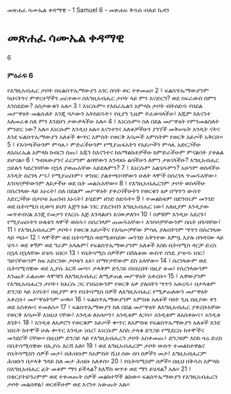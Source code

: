 ﻿
 መጽሐፈ ሳሙኤል ቀዳማዊ - 1 Samuel 6 - መጽሐፍ ቅዱስ ብሉይ ኪዳን
# መጽሐፈ ሳሙኤል ቀዳማዊ
6
### ምዕራፍ 6
የእግዚአብሔር ታቦት በፍልስጥኤማውያን አገር ሰባት ወር ተቀመጠ።
2 ፤ ፍልስጥኤማውያንም ካህናትንና ምዋርተኞችን ጠርተው። በእግዚአብሔር ታቦት ላይ ምን እናድርግ? ወደ ስፍራውስ በምን እንስደደው? አስታውቁን አሉ።
3 ፤ እነርሱም። የእስራኤልን አምላክ ታቦት ብትሰድዱ የበደል መሥዋዕት መልሱለት እንጂ ባዶውን አትስደዱት፥ የዚያን ጊዜም ትፈወሳላችሁ፤ እጁም ከእናንተ አለመራቁ ስለ ምን እንደሆነ ታውቃላችሁ አሉ።
4 ፤ እነርሱም። ስለ በደል መሥዋዕት የምንመልስለት ምንድር ነው? አሉ። እነርሱም እንዲህ አሉ። እናንተንና አለቆቻችሁን ያገኘች መቅሠፍት አንዲት ናትና እንደ ፍልስጥኤማውያን አለቆች ቍጥር አምስት የወርቅ እባጮች አምስትም የወርቅ አይጦች አቅርቡ።
5 ፤ የእባጫችሁንም ምሳሌ፥ ምድራችሁንም የሚያጠፋአትን የአይጦችን ምሳሌ አድርጋችሁ ለእስራኤል አምላክ ክብርን ስጡ፤ እጁን ከእናንተና ከአማልክቶቻችሁ ከምድራችሁም ምናልባት ያቀልል ይሆናል።
6 ፤ ግብጻውያንና ፈርዖንም ልባቸውን እንዳጸኑ ልባችሁን ለምን ታጸናላችሁ? እግዚአብሔር ኃይሉን ካደረገባቸው በኋላ ያወጡአቸው አይደሉምን?
7 ፤ እነርሱም አልሄዱምን? አሁንም ወስዳችሁ አንዲት ሰረገላ ሥሩ፤ የሚያጠቡም፥ ቀንበር ያልተጫነባቸውን ሁለት ላሞች በሰረገላ ጥመዱአቸው፥ እንቦሶቻቸውንም ለይታችሁ ወደ ቤት መልሱአቸው።
8 ፤ የእግዚአብሔርንም ታቦት ወስዳችሁ በሰረገላው ላይ አኑሩት፤ ስለ በደልም መሥዋዕት ያቀረባችሁትን የወርቁን ዕቃ በሣጥን ውስጥ አድርጋችሁ በታቦቱ አጠገብ አኑሩት፤ ይሄድም ዘንድ ስደዱት።
9 ፤ ተመልከቱም በድንበሩም መንገድ ወደ ቤትሳሚስ ቢወጣ ይህን እጅግ ክፉ ነገር ያደረገብን እግዚአብሔር ነው፤ አለዚያም እንዲያው መጥቶብናል እንጂ የመታን የእርሱ እጅ እንዳልሆነ እናውቃለን።
10 ፤ ሰዎቹም እንዲሁ አደረጉ፤ የሚያጠቡትን ሁለቱን ላሞች ወሰዱ፥ በሰረገላም ጠመዱአቸው፥ እንቦሶቻቸውንም በቤት ዘጉባቸው፤
11 ፤ የእግዚአብሔርም ታቦት፥ የወርቁ አይጦችና የእባጮቻቸው ምሳሌ ያሉበትንም ሣጥን በሰረገላው ላይ ጫኑ።
12 ፤ ላሞችም ወደ ቤትሳሚስ ወደሚወስደው መንገድ አቅንተው እምቧ እያሉ በጎዳናው ላይ ሄዱ፥ ወደ ቀኝም ወደ ግራም አላሉም፤ የፍልስጥኤማውያንም አለቆች እስከ ቤትሳሚስ ዳርቻ ድረስ በኋላ በኋላቸው ይሄዱ ነበር።
13 ፤ የቤትሳሚስ ሰዎችም በሸለቆው ውስጥ ስንዴ ያጭዱ ነበር፤ ዓይናቸውንም ከፍ አድርገው ታቦቱን አዩ፥ በማየታቸውም ደስ አላቸው።
14 ፤ ሰረገላውም ወደ ቤትሳሚሳዊው ወደ ኢያሱ እርሻ መጣ፥ ታላቅም ድንጋይ በነበረበት በዚያ ቆመ፤ የሰረገላውንም እንጨት ፈልጠው ላሞቹን ለእግዚአብሔር ለሚቃጠል መሥዋዕት አቀረቡ።
15 ፤ ሌዋውያንም የእግዚአብሔርን ታቦት፥ ከእርሱ ጋር የነበረውንም የወርቅ ዕቃ ያለበትን ሣጥን አወረዱ፥ በታላቁም ድንጋይ ላይ አኖሩት፤ በዚያም ቀን የቤትሳሚስ ሰዎች ለእግዚአብሔር የሚቃጠለውን መሥዋዕት አቀረቡ፥ መሥዋዕትንም ሠዉ።
16 ፤ ፍልስጥኤማውያንም አምስቱ አለቆች ባዩት ጊዜ በዚያው ቀን ወደ አስቀሎና ተመለሱ።
17 ፤ ፍልስጥኤማውያን ስለ በደል መሥዋዕት ለእግዚአብሔር ያቀረቡአቸው የወርቅ እባጮች እነዚህ ናቸው፤ አንዲቱ ለአዛጦን፥ አንዲቱም ለጋዛ፥ አንዲቱም ለአስቀሎና፥ አንዲቱ ለጌት፥
18 ፤ አንዲቱ ለአቃሮን የወርቁም አይጦች ቍጥር ለአምስቱ የፍልስጥኤማውያን አለቆች እንደ ነበሩት ከተሞች ሁሉ ቍጥር እንዲሁ ነበረ፤ እነርሱም እስከ ታላቁ ድንጋይ የሚደርሱ ከተሞችና መንደሮች ናቸው። በዚህም ድንጋይ ላይ የእግዚአብሔርን ታቦት አስቀመጡ፥ ድንጋዩም እስከ ዛሬ ድረስ በቤትሳሚሳዊው በኢያሱ እርሻ አለ።
19 ፤ ወደ እግዚአብሔርም ታቦት ውስጥ ተመልክተዋልና የቤትሳሚስን ሰዎች መታ፤ በሕዝቡም ከአምስት ሺህ ሰው ሰባ ሰዎችን መታ፤ እግዚአብሔርም ሕዝቡን በታላቅ ግዳይ ስለ መታ ሕዝቡ አለቀሰ።
20 ፤ የቤትሳሚስም ሰዎች። በዚህ በቅዱስ አምላክ በእግዚአብሔር ፊት መቆም ማን ይችላል? ከእኛስ ወጥቶ ወደ ማን ይሄዳል? አሉ።
21 ፤ በቂርያትይዓሪምም ወደ ተቀመጡት ሰዎች መልክተኞች ልከው። ፍልስጥኤማውያን የእግዚአብሔርን ታቦት መልሰዋል፤ ወርዳችሁም ወደ እናንተ አውጡት አሉ። 
